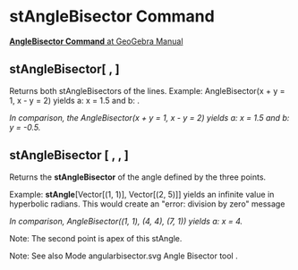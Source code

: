 # stAngleBisector Command

[<b>AngleBisector Command</b> at GeoGebra Manual](https://wiki.geogebra.org/en/AngleBisector_Command)

## stAngleBisector[ <Line>, <Line> ]

Returns both stAngleBisectors of the lines.
Example: AngleBisector(x + y = 1, x - y = 2) yields a: x = 1.5 and b: .

<i> In comparison, the AngleBisector(x + y = 1, x - y = 2) yields a: x = 1.5 and b: y = -0.5. </i>

## stAngleBisector [ <Point>, <Point>, <Point>]

Returns the <b>stAngleBisector</b> of the angle defined by the three points.

Example:
<b>stAngle</b>[Vector[(1, 1)], Vector[(2, 5)]] yields an infinite value in hyperbolic radians. This would create an "error: division by zero" message

<i> In comparison, AngleBisector((1, 1), (4, 4), (7, 1)) yields a: x = 4.</i>

Note: The second point is apex of this stAngle.



Note: See also Mode angularbisector.svg Angle Bisector tool .
